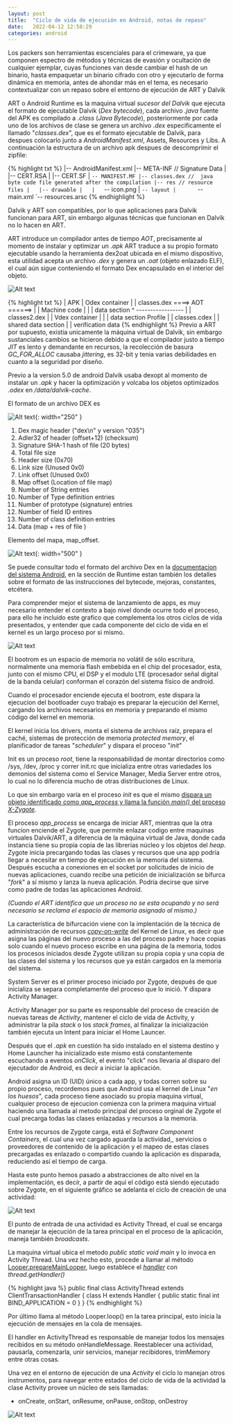 ```yaml
---
layout: post
title:  "Ciclo de vida de ejecución en Android, notas de repaso"
date:   2022-04-12 12:58:29
categories: android
---
```


Los packers son herramientas escenciales para el crimeware, ya que componen espectro de métodos y técnicas de evasión y ocultación de cualquier ejemplar, cuyas funciones van desde cambiar el hash de un binario, hasta empaquetar un binario cifrado con otro y ejecutarlo de forma dinámica en memoria, antes de ahondar más en el tema, es necesario contextualizar con un repaso sobre el entorno de ejecución de ART y Dalvik

ART o Android Runtime es la maquina virtual *sucesor del Dalvik* que ejecuta el formato de ejecutable Dalvik (*Dex bytecode*), cada archivo *.java* fuente del APK es compilado a *.class* (*Java Bytecode*), posteriormente por cada uno de los archivos de clase se genera un archivo *.dex* especificamente el llamado "*classes.dex*", que es el formato ejecutable de Dalvik, para despues colocarlo junto a *AndroidManifest.xml*, Assets, Resources y Libs. A continuación la estructura de un archivo apk despues de descomprimir el zipfile: 

{% highlight txt %}
|-- AndroidManifest.xml
|-- META-INF // Signature Data
|   |-- CERT.RSA
|   |-- CERT.SF
|   `-- MANIFEST.MF
|-- classes.dex //  java byte code file generated after the compilation
|-- res // resource files
|   |-- drawable
|   |   `-- icon.png
|   `-- layout
|       `-- main.xml
`-- resources.arsc
{% endhighlight %}

Dalvik y ART son compatibles, por lo que aplicaciones para Dalvik funcionan para ART, sin embargo algunas técnicas que funcionan en Dalvik no lo hacen en ART.

ART introduce un compilador antes de tiempo *AOT*, precisamente al momento de instalar y optimizar un *.apk* ART traduce a su propio formato ejecutable usando la herramienta dex2oat ubicada en el mismo dispositivo, esta utilidad acepta un archivo *.dex* y genera un *.oat* (objeto enlazado ELF), el cual aún sigue conteniendo el formato Dex encapsulado en el interior del objeto.

![Alt text](/assets/apk-lifecycle.png)

{% highlight txt %}
| APK                                       | Odex container
| | classes.dex     ====> AOT ======>       |  | Machine code
| | | data section         ^                -----------------
| | classes2.dex           |                | Vdex container
| | | data section       Profile            |  | classes.cdex
                                            |  | shared data section
                                            |  | verification data
{% endhighlight %}
Previo a ART por supuesto, existia unicamente la máquina virtual de Dalvik, sin embargo sustanciales cambios se hicieron debido a que el compilador justo a tiempo *JIT* es lento y demandante en recursos, la recolección de basura *GC_FOR_ALLOC* causaba *jittering*, es 32-bit y tenia varias debilidades en cuanto a la seguridad por diseño.

Previo a la version 5.0  de android Dalvik usaba dexopt al momento de instalar un *.apk* y hacer la optimización y volcaba los objetos optimizados *.odex* en */data/dalvik-cache*.

El formato de un archivo DEX es 

![Alt text](/assets/dexfile.PNG){: width="250" }

1. Dex magic header ("dex\n" y version "035")
2. Adler32 of header (offset+12) (checksum)
3. Signature SHA-1 hash of file (20 bytes)
4. Total file size
5. Header size (0x70)
6. Link size (Unused 0x0)
7. Link offset (Unused 0x0)
8. Map offset (Location of file map)
9. Number of String entries
10. Number of Type definition entries
11. Number of prototype (signature) entries
12. Number of field ID entires
13. Number of class definition entries
14. Data (map + res of file )

Elemento del mapa, map_offset.

![Alt text](/assets/hexcode-dexfile.PNG){: width="500" }

Se puede consultar todo el formato del archivo Dex en la [documentacion del sistema Android](https://source.android.com/devices/tech/dalvik/dex-format), en la sección de Runtime estan también los detalles sobre el formato de las instrucciones del bytecode, mejoras, constantes, etcétera.

Para comprender mejor el sistema de lanzamiento de apps, es muy necesario entender el contexto a bajo nivel donde ocurre todo el proceso, para ello he incluido este grafico que complementa los otros ciclos de vida presentados, y entender que cada componente del ciclo de vida en el kernel es un largo proceso por si mismo.

![Alt text](/assets/android-kernel-lifecycle.png)

El bootrom es un espacio de memoria no volátil de sólo escritura, normalmente una memoria flash embebida en el chip del procesador, esta, junto con el mismo CPU, el DSP y el modulo LTE (procesador señal digital de la banda celular) conforman el corazón del sistema físico de android.

Cuando el procesador enciende ejecuta el bootrom, este dispara la ejecucion del bootloader cuyo trabajo es preparar la ejecución del Kernel, cargando los archivos necesarios en memoria y preparando el mismo código del kernel en memoria.

El kernel inicia los drivers, monta el sistema de archivos raíz, prepara el caché, sistemas de protección de memoria *protected memory*, el planificador de tareas "*scheduler*" y dispara el proceso "*init*"

Init es un proceso *root*, tiene la responsabilidad de montar directorios como /sys, /dev, /proc y correr init.rc que inicializa entre otras variedades los demonios del sistema como el Service Manager, Media Server entre otros, lo cual no lo diferencia mucho de otras distribuciones de Linux.

Lo que sin embargo varía en el proceso *init* es que el mismo [dispara un objeto identificado como *app_process* y llama la función *main()* del proceso *X-Zygote*](https://elinux.org/Android_Zygote_Startup).

El proceso *app_process* se encarga de iniciar ART, mientras que la otra funcion enciende el Zygote, que permite enlazar codigo entre maquinas virtuales Dalvik/ART, a diferencia de la máquina virtual de Java, donde cada instancia tiene su propia copia de las librerias núcleo y los objetos del *heap*. Zygote inicia precargando todas las clases y recursos que una app podría llegar a necesitar en tiempo de ejecución en la memoria del sistema. Después escucha a conexiones en el socket por solicitudes de inicio de nuevas aplicaciones, cuando recibe una petición de inicialización se bifurca "*fork*" a sí mismo y lanza la nueva aplicación. Podría decirse que sirve como padre de todas las aplicaciones Android. 

*(Cuando el ART identifica que un proceso no se esta ocupando y no será necesario se reclama el espacio de memoria asignado al mismo.)*

La característica de bifurcación viene con la implentación de la técnica de administración de recursos [*copy-on-write*](https://en.wikipedia.org/wiki/Copy-on-write) del Kernel de Linux, es decír que asigna las páginas del nuevo proceso a las del proceso padre y hace copias solo cuando el nuevo proceso escribe en una página de la memoria, todos los procesos iniciados desde Zygote utilizan su propia copia y una copia de las clases del sistema y los recursos que ya están cargados en la memoria del sistema.

System Server es el primer proceso iniciado por Zygote, después de que inicializa se separa completamente del proceso que lo inició. Y dispara Activity Manager.

Activity Manager por su parte es responsable del proceso de creación de nuevas tareas de *Activity*, mantener el ciclo de vida de Activity, y administrar la pila *stack* o los *stack frames*, al finalizar la inicialización también ejecuta un Intent para iniciar el Home Launcer.

Después que el *.apk* en cuestión ha sido instalado en el sistema destino y Home Launcher ha inicializado este mismo está constantemente escuchando a eventos *onClick*, el evento "click" nos llevaria al disparo del ejecutador de Android, es decír a iniciar la aplicación.

Android asigna un ID (UID) único a cada app, y todas corren sobre su propio proceso, recordemos pues que Android usa el kernel de Linux "*en los huesos*", cada proceso tiene asociado su propia maquina virtual, cualquier proceso de ejecucion comienza con la primera maquina virtual haciendo una llamada al metodo principal del proceso orginal de Zygote el cual precarga todas las clases enlazadas y recursos a la memoria. 

Entre los recursos de Zygote carga, está el *Software Component Containers*, el cual una vez cargado aguarda la actividad,, servicios o proveedores de contenido de la aplicación y el mapeo de estas clases precargadas es enlazado o compartido cuando la aplicación es disparada, reduciendo así el tiempo de carga.

Hasta este punto hemos pasado a abstracciones de alto nivel en la implementación, es decír, a partir de aquí el código está siendo ejecutado sobre Zygote, en el siguiente gráfico se adelanta el ciclo de creación de una actividad:

![Alt text](/assets/activity_creation_graph.png)

El punto de entrada de una actividad es Activity Thread, el cual se encarga de manejar la ejecución de la tarea principal en el proceso de la aplicación, maneja también *broadcasts*.

La maquina virtual ubica el metodo *public static void main* y lo invoca en Activity Thread. Una vez hecho esto, procede a llamar al método [Looper.prepareMainLooper](https://developer.android.com/reference/android/os/Looper#prepareMainLooper()), luego establece el [*handler*](https://android.googlesource.com/platform/frameworks/base/+/master/core/java/android/app/ActivityThread.java#1969) con *thread.getHandler()*

{% highlight java %}
public final class ActivityThread extends ClientTransactionHandler {
    class H extends Handler {
        public static final int BIND_APPLICATION = 0
    }
}
{% endhighlight %}

Por último llama al método Looper.loop() en la tarea principal, esto inicia la ejecución de mensajes en la cola de mensajes. 

El handler en ActivityThread es responsable de manejar todos los mensajes recibidos en su método onHandleMessage. Reestablecer una actividad, pausarla, comenzarla, unir servicios, manejar recibidores, trimMemory entre otras cosas.

Una vez en el entorno de ejecución de una *Activity* el ciclo lo manejan otros instrumentos, para navegar entre estados del ciclo de vida de la actividad la clase Activity provee un núcleo de seis llamadas:

- onCreate, onStart, onResume, onPause, onStop, onDestroy

![Alt text](/assets/activity_lifecycle.png)